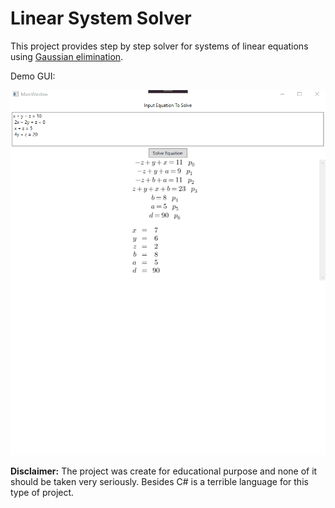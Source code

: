 # Linear System Solver

This project provides step by step solver for systems of linear equations using [Gaussian elimination](https://en.wikipedia.org/wiki/Gaussian_elimination).

Demo GUI:

![Demo Gui Recording Gif](./docs/demo_gui_recording.gif "Demo GUI usage")


**Disclaimer:** The project was create for educational purpose and none of it should be taken very seriously. Besides C#
is a terrible language for this type of project.